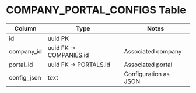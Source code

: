 # COMPANY_PORTAL_CONFIGS Table

| Column | Type | Notes |
|--------|------|-------|
| id | uuid PK | |
| company_id | uuid FK -> COMPANIES.id | Associated company |
| portal_id | uuid FK -> PORTALS.id | Associated portal |
| config_json | text | Configuration as JSON |
